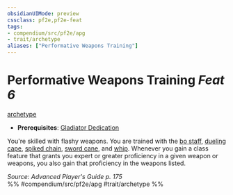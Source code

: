 ```yaml
---
obsidianUIMode: preview
cssclass: pf2e,pf2e-feat
tags:
- compendium/src/pf2e/apg
- trait/archetype
aliases: ["Performative Weapons Training"]
---
```

# Performative Weapons Training  *Feat 6*  
[archetype](rules/traits/archetype.md)  

- **Prerequisites**: [Gladiator Dedication](compendium/feats/gladiator-dedication-apg.md)

You're skilled with flashy weapons. You are trained with the [bo staff](compendium/equipment/items/bo-staff.md), [dueling cape](compendium/equipment/items/dueling-cape-apg.md), [spiked chain](compendium/equipment/items/spiked-chain.md), [sword cane](compendium/equipment/items/sword-cane-apg.md), and [whip](compendium/equipment/items/whip.md). Whenever you gain a class feature that grants you expert or greater proficiency in a given weapon or weapons, you also gain that proficiency in the weapons listed.

*Source: Advanced Player's Guide p. 175*  
%% #compendium/src/pf2e/apg #trait/archetype %%